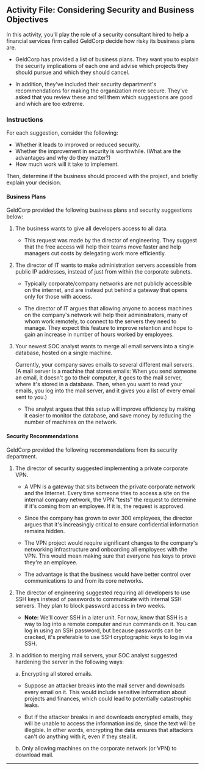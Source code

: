 ## Activity File: Considering Security and Business Objectives 

In this activity, you'll play the role of a security consultant hired to help a financial services firm called GeldCorp decide how risky its business plans are. 

- GeldCorp has provided a list of business plans. They want you to explain the security implications of each one and advise which projects they should pursue and which they should cancel.

- In addition, they've included their security department's recommendations for making the organization more secure. They've asked that you review these and tell them which suggestions are good and which are too extreme.

### Instructions

For each suggestion, consider the following:

- Whether it leads to improved or reduced security.
- Whether the improvement in security is worthwhile. (What are the advantages and why do they matter?)
- How much work will it take to implement. 

Then, determine if the business should proceed with the project, and briefly explain your decision. 

#### Business Plans

GeldCorp provided the following business plans and security suggestions below:

1. The business wants to give all developers access to all data. 
   - This request was made by the director of engineering. They suggest that the free access will help their teams move faster and help managers cut costs by delegating work more efficiently.

2. The director of IT wants to make administration servers accessible from public IP addresses, instead of just from within the corporate subnets. 
    - Typically corporate/company networks are not publicly accessible on the internet, and are instead put behind a gateway that opens only for those with access. 

   - The director of IT argues that allowing anyone to access machines on the company's network will help their administrators, many of whom work remotely, to connect to the servers they need to manage. They expect this feature to improve retention and hope to gain an increase in number of hours worked by employees.

3.  Your newest SOC analyst wants to merge all email servers into a single database, hosted on a single machine.
    
    Currently, your company saves emails to several different mail servers. (A mail server is a machine that stores emails: When you send someone an email, it doesn't go to their computer, it goes to the mail server, where it's stored in a database. Then, when you want to read your emails, you log into the mail server, and it gives you a list of every email sent to you.)

      - The analyst argues that this setup will improve efficiency by making it easier to monitor the database, and save money by reducing the number of machines on the network.  

#### Security Recommendations

GeldCorp provided the following recommendations from its security department. 

1. The director of security suggested implementing a private corporate VPN.  
    - A VPN is a gateway that sits between the private corporate network and the Internet. Every time someone tries to access a site on the internal company network, the VPN "tests" the request to determine if it's coming from an employee. If it is, the request is approved. 

    - Since the company has grown to over 300 employees, the director argues that it's increasingly critical to ensure confidential information remains hidden. 
    
    - The VPN project would require significant changes to the company's networking infrastructure and onboarding all employees with the VPN. This would mean making sure that everyone has keys to prove they're an employee. 
    
    - The advantage is that the business would have better control over communications to and from its core networks.

2. The director of engineering suggested requiring all developers to use SSH keys instead of passwords to communicate with internal SSH servers. They plan to block password access in two weeks.

    - **Note:** We'll cover SSH in a later unit. For now, know that SSH is a way to log into a remote computer and run commands on it. You can log in using an SSH password, but because passwords can be cracked, it's preferable to use SSH cryptographic keys to log in via SSH.

3. In addition to merging mail servers, your SOC analyst suggested hardening the server in the following ways:

    a. Encrypting all stored emails. 
      - Suppose an attacker breaks into the mail server and downloads every email on it. This would include sensitive information about projects and finances, which could lead to potentially catastrophic leaks. 

      - But if the attacker breaks in and downloads encrypted emails, they will be unable to access the information inside, since the text will be illegible. In other words, encrypting the data ensures that attackers can't do anything with it, even if they steal it.

    b. Only allowing machines on the corporate network (or VPN) to download mail. 

---

